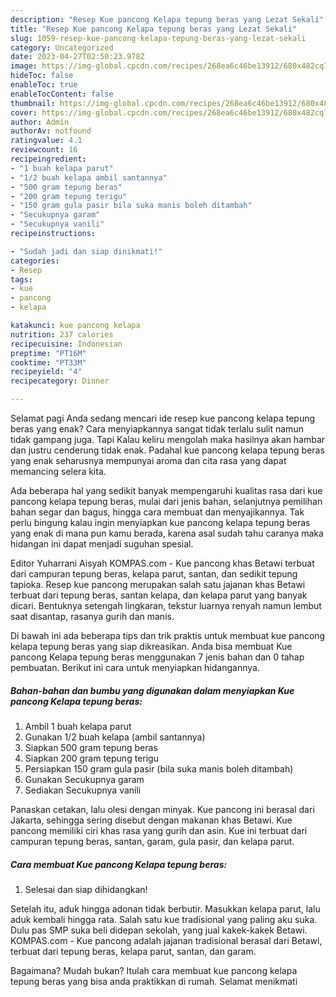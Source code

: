 ```yaml
---
description: "Resep Kue pancong Kelapa tepung beras yang Lezat Sekali"
title: "Resep Kue pancong Kelapa tepung beras yang Lezat Sekali"
slug: 1059-resep-kue-pancong-kelapa-tepung-beras-yang-lezat-sekali
category: Uncategorized
date: 2023-04-27T02:50:23.978Z
image: https://img-global.cpcdn.com/recipes/268ea6c46be13912/680x482cq70/kue-pancong-kelapa-tepung-beras-foto-resep-utama.jpg
hideToc: false
enableToc: true
enableTocContent: false
thumbnail: https://img-global.cpcdn.com/recipes/268ea6c46be13912/680x482cq70/kue-pancong-kelapa-tepung-beras-foto-resep-utama.jpg
cover: https://img-global.cpcdn.com/recipes/268ea6c46be13912/680x482cq70/kue-pancong-kelapa-tepung-beras-foto-resep-utama.jpg
author: Admin
authorAv: notfound
ratingvalue: 4.1
reviewcount: 16
recipeingredient:
- "1 buah kelapa parut"
- "1/2 buah kelapa ambil santannya"
- "500 gram tepung beras"
- "200 gram tepung terigu"
- "150 gram gula pasir bila suka manis boleh ditambah"
- "Secukupnya garam"
- "Secukupnya vanili"
recipeinstructions:

- "Sudah jadi dan siap dinikmati!"
categories:
- Resep
tags:
- kue
- pancong
- kelapa

katakunci: kue pancong kelapa 
nutrition: 237 calories
recipecuisine: Indonesian
preptime: "PT16M"
cooktime: "PT33M"
recipeyield: "4"
recipecategory: Dinner

---
```



Selamat pagi Anda sedang mencari ide resep kue pancong kelapa tepung beras yang enak? Cara menyiapkannya sangat tidak terlalu sulit namun tidak gampang juga. Tapi Kalau keliru mengolah maka hasilnya akan hambar dan justru cenderung tidak enak. Padahal kue pancong kelapa tepung beras yang enak seharusnya mempunyai aroma dan cita rasa yang dapat memancing selera kita.


Ada beberapa hal yang sedikit banyak mempengaruhi kualitas rasa dari kue pancong kelapa tepung beras, mulai dari jenis bahan, selanjutnya pemilihan bahan segar dan bagus, hingga cara membuat dan menyajikannya. Tak perlu bingung kalau ingin menyiapkan kue pancong kelapa tepung beras yang enak di mana pun kamu berada, karena asal sudah tahu caranya maka hidangan ini dapat menjadi suguhan spesial.

Editor Yuharrani Aisyah KOMPAS.com - Kue pancong khas Betawi terbuat dari campuran tepung beras, kelapa parut, santan, dan sedikit tepung tapioka. Resep kue pancong merupakan salah satu jajanan khas Betawi terbuat dari tepung beras, santan kelapa, dan kelapa parut yang banyak dicari. Bentuknya setengah lingkaran, tekstur luarnya renyah namun lembut saat disantap, rasanya gurih dan manis.


Di bawah ini ada beberapa tips dan trik praktis untuk membuat kue pancong kelapa tepung beras yang siap dikreasikan. Anda bisa membuat Kue pancong Kelapa tepung beras menggunakan 7 jenis bahan dan 0 tahap pembuatan. Berikut ini cara untuk menyiapkan hidangannya.

<!--inarticleads1-->

##### Bahan-bahan dan bumbu yang digunakan dalam menyiapkan Kue pancong Kelapa tepung beras:

1. Ambil 1 buah kelapa parut
1. Gunakan 1/2 buah kelapa (ambil santannya)
1. Siapkan 500 gram tepung beras
1. Siapkan 200 gram tepung terigu
1. Persiapkan 150 gram gula pasir (bila suka manis boleh ditambah)
1. Gunakan Secukupnya garam
1. Sediakan Secukupnya vanili


Panaskan cetakan, lalu olesi dengan minyak. Kue pancong ini berasal dari Jakarta, sehingga sering disebut dengan makanan khas Betawi. Kue pancong memiliki ciri khas rasa yang gurih dan asin. Kue ini terbuat dari campuran tepung beras, santan, garam, gula pasir, dan kelapa parut. 

<!--inarticleads2-->

##### Cara membuat Kue pancong Kelapa tepung beras:


1. Selesai dan siap dihidangkan!

Setelah itu, aduk hingga adonan tidak berbutir. Masukkan kelapa parut, lalu aduk kembali hingga rata. Salah satu kue tradisional yang paling aku suka. Dulu pas SMP suka beli didepan sekolah, yang jual kakek-kakek Betawi. KOMPAS.com - Kue pancong adalah jajanan tradisional berasal dari Betawi, terbuat dari tepung beras, kelapa parut, santan, dan garam. 

Bagaimana? Mudah bukan? Itulah cara membuat kue pancong kelapa tepung beras yang bisa anda praktikkan di rumah. Selamat menikmati

